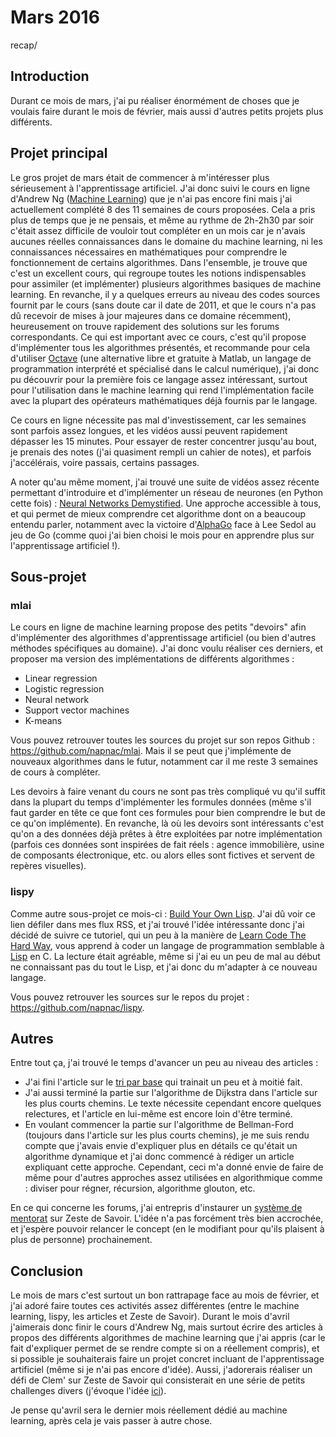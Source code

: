 Mars 2016
=========
recap/

## Introduction

Durant ce mois de mars, j'ai pu réaliser énormément de choses que je voulais faire durant le mois de février, mais aussi d'autres petits projets plus différents.

## Projet principal

Le gros projet de mars était de commencer à m'intéresser plus sérieusement à l'apprentissage artificiel. J'ai donc suivi le cours en ligne d'Andrew Ng ([Machine Learning](https://www.coursera.org/learn/machine-learning)) que je n'ai pas encore fini mais j'ai actuellement complété 8 des 11 semaines de cours proposées. Cela a pris plus de temps que je ne pensais, et même au rythme de 2h-2h30 par soir c'était assez difficile de vouloir tout compléter en un mois car je n'avais aucunes réelles connaissances dans le domaine du machine learning, ni les connaissances nécessaires en mathématiques pour comprendre le fonctionnement de certains algorithmes. Dans l'ensemble, je trouve que c'est un excellent cours, qui regroupe toutes les notions indispensables pour assimiler (et implémenter) plusieurs algorithmes basiques de machine learning. En revanche, il y a quelques erreurs au niveau des codes sources fournit par le cours (sans doute car il date de 2011, et que le cours n'a pas dû recevoir de mises à jour majeures dans ce domaine récemment), heureusement on trouve rapidement des solutions sur les forums correspondants. Ce qui est important avec ce cours, c'est qu'il propose d'implémenter tous les algorithmes présentés, et recommande pour cela d'utiliser [Octave](https://gnu.org/software/octave/) (une alternative libre et gratuite à Matlab, un langage de programmation interprété et spécialisé dans le calcul numérique), j'ai donc pu découvrir pour la première fois ce langage assez intéressant, surtout pour l'utilisation dans le machine learning qui rend l'implémentation facile avec la plupart des opérateurs mathématiques déjà fournis par le langage.

Ce cours en ligne nécessite pas mal d'investissement, car les semaines sont parfois assez longues, et les vidéos aussi peuvent rapidement dépasser les 15 minutes. Pour essayer de rester concentrer jusqu'au bout, je prenais des notes (j'ai quasiment rempli un cahier de notes), et parfois j'accélérais, voire passais, certains passages.

A noter qu'au même moment, j'ai trouvé une suite de vidéos assez récente permettant d'introduire et d'implémenter un réseau de neurones (en Python cette fois) : [Neural Networks Demystified](http://lumiverse.io/series/neural-networks-demystified). Une approche accessible à tous, et qui permet de mieux comprendre cet algorithme dont on a beaucoup entendu parler, notamment avec la victoire d'[AlphaGo](https://en.wikipedia.org/wiki/AlphaGo) face à Lee Sedol au jeu de Go (comme quoi j'ai bien choisi le mois pour en apprendre plus sur l'apprentissage artificiel !).

## Sous-projet

### mlai

Le cours en ligne de machine learning propose des petits "devoirs" afin d'implémenter des algorithmes d'apprentissage artificiel (ou bien d'autres méthodes spécifiques au domaine). J'ai donc voulu réaliser ces derniers, et proposer ma version des implémentations de différents algorithmes :

- Linear regression
- Logistic regression
- Neural network
- Support vector machines
- K-means

Vous pouvez retrouver toutes les sources du projet sur son repos Github : <https://github.com/napnac/mlai>. Mais il se peut que j'implémente de nouveaux algorithmes dans le futur, notamment car il me reste 3 semaines de cours à compléter.

Les devoirs à faire venant du cours ne sont pas très compliqué vu qu'il suffit dans la plupart du temps d'implémenter les formules données (même s'il faut garder en tête ce que font ces formules pour bien comprendre le but de ce qu'on implémente). En revanche, là où les devoirs sont intéressants c'est qu'on a des données déjà prêtes à être exploitées par notre implémentation (parfois ces données sont inspirées de fait réels : agence immobilière, usine de composants électronique, etc. ou alors elles sont fictives et servent de repères visuelles).

### lispy

Comme autre sous-projet ce mois-ci : [Build Your Own Lisp](http://www.buildyourownlisp.com/). J'ai dû voir ce lien défiler dans mes flux RSS, et j'ai trouvé l'idée intéressante donc j'ai décidé de suivre ce tutoriel, qui un peu à la manière de [Learn Code The Hard Way](http://learncodethehardway.org/), vous apprend à coder un langage de programmation semblable à [Lisp](https://en.wikipedia.org/wiki/Lisp_%28programming_language%29) en C. La lecture était agréable, même si j'ai eu un peu de mal au début ne connaissant pas du tout le Lisp, et j'ai donc du m'adapter à ce nouveau langage.

Vous pouvez retrouver les sources sur le repos du projet : <https://github.com/napnac/lispy>.

## Autres

Entre tout ça, j'ai trouvé le temps d'avancer un peu au niveau des articles :

- J'ai fini l'article sur le [tri par base](/algo/tri/tri_base.html) qui trainait un peu et à moitié fait.
- J'ai aussi terminé la partie sur l'algorithme de Dijkstra dans l'article sur les plus courts chemins. Le texte nécessite cependant encore quelques relectures, et l'article en lui-même est encore loin d'être terminé.
- En voulant commencer la partie sur l'algorithme de Bellman-Ford (toujours dans l'article sur les plus courts chemins), je me suis rendu compte que j'avais envie d'expliquer plus en détails ce qu'était un algorithme dynamique et j'ai donc commencé à rédiger un article expliquant cette approche. Cependant, ceci m'a donné envie de faire de même pour d'autres approches assez utilisées en algorithmique comme : diviser pour régner, récursion, algorithme glouton, etc.

En ce qui concerne les forums, j'ai entrepris d'instaurer un [système de mentorat](https://zestedesavoir.com/forums/sujet/5663/un-systeme-de-mentorat/) sur Zeste de Savoir. L'idée n'a pas forcément très bien accrochée, et j'espère pouvoir relancer le concept (en le modifiant pour qu'ils plaisent à plus de personne) prochainement. 

## Conclusion

Le mois de mars c'est surtout un bon rattrapage face au mois de février, et j'ai adoré faire toutes ces activités assez différentes (entre le machine learning, lispy, les articles et Zeste de Savoir). Durant le mois d'avril j'aimerais donc finir le cours d'Andrew Ng, mais surtout écrire des articles à propos des différents algorithmes de machine learning que j'ai appris (car le fait d'expliquer permet de se rendre compte si on a réellement compris), et si possible je souhaiterais faire un projet concret incluant de l'apprentissage artificiel (même si je n'ai pas encore d'idée). Aussi, j'adorerais réaliser un défi de Clem' sur Zeste de Savoir qui consisterait en une série de petits challenges divers (j'évoque l'idée [ici](https://zestedesavoir.com/forums/sujet/3813/les-defis-de-clem/?page=11#p102365)).

Je pense qu'avril sera le dernier mois réellement dédié au machine learning, après cela je vais passer à autre chose.
